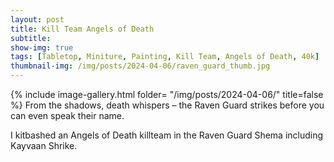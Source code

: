 ```yaml
---
layout: post
title: Kill Team Angels of Death
subtitle:
show-img: true
tags: [Tabletop, Miniture, Painting, Kill Team, Angels of Death, 40k]
thumbnail-img: /img/posts/2024-04-06/raven_guard_thumb.jpg
---
```


{% include image-gallery.html folder= "/img/posts/2024-04-06/" title=false %}
From the shadows, death whispers – the Raven Guard strikes before you can even speak their name.

I kitbashed an Angels of Death killteam in the Raven Guard Shema including Kayvaan Shrike.
